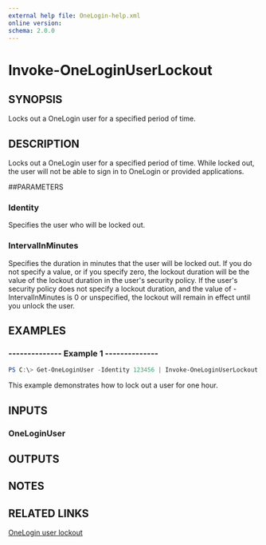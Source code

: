 ```yaml
---
external help file: OneLogin-help.xml
online version: 
schema: 2.0.0
---
```


# Invoke-OneLoginUserLockout

## SYNOPSIS
Locks out a OneLogin user for a specified period of time.

## DESCRIPTION
Locks out a OneLogin user for a specified period of time. While locked out, the user will not be able to sign in to OneLogin or provided applications.

##PARAMETERS
### Identity
Specifies the user who will be locked out.

### IntervalInMinutes
Specifies the duration in minutes that the user will be locked out. If you do not specify a value, or if you specify zero, the lockout duration will be the value of the lockout duration in the user's security policy. If the user's security policy does not specify a lockout duration, and the value of -IntervalInMinutes is 0 or unspecified, the lockout will remain in effect until you unlock the user.

## EXAMPLES
### --------------  Example 1  --------------

```powershell
PS C:\> Get-OneLoginUser -Identity 123456 | Invoke-OneLoginUserLockout -IntervalInMinutes 60
```

This example demonstrates how to lock out a user for one hour.

## INPUTS
### OneLoginUser

## OUTPUTS

## NOTES

## RELATED LINKS
[OneLogin user lockout](https://developers.onelogin.com/api-docs/1/users/lock-user-account)